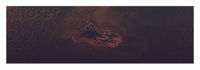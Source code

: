 <div align="center">
  <a href="https://solo.to">
    <img src="https://github.com/hoserfx/hoserfx/blob/main/pic.png?sanitize=true">
  </a>
</div>
